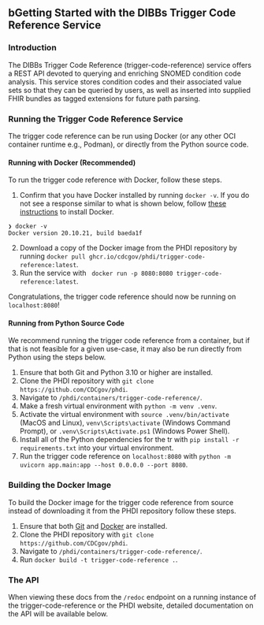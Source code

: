 ## bGetting Started with the DIBBs Trigger Code Reference  Service

### Introduction

The DIBBs  Trigger Code Reference (trigger-code-reference) service offers a REST API devoted to querying and enriching SNOMED condition code analysis. This service stores condition codes and their associated value sets so that they can be queried by users, as well as inserted into supplied FHIR bundles as tagged extensions for future path parsing.

### Running the Trigger Code Reference Service

The trigger code reference can be run using Docker (or any other OCI container runtime e.g., Podman), or directly from the Python source code.

#### Running with Docker (Recommended)

To run the trigger code reference with Docker, follow these steps.

1. Confirm that you have Docker installed by running `docker -v`. If you do not see a response similar to what is shown below, follow [these instructions](https://docs.docker.com/get-docker/) to install Docker.

```
❯ docker -v
Docker version 20.10.21, build baeda1f
```

2. Download a copy of the Docker image from the PHDI repository by running `docker pull ghcr.io/cdcgov/phdi/trigger-code-reference:latest`.
3. Run the service with ` docker run -p 8080:8080 trigger-code-reference:latest`.

Congratulations, the trigger code reference should now be running on `localhost:8080`!

#### Running from Python Source Code

We recommend running the trigger code reference from a container, but if that is not feasible for a given use-case, it may also be run directly from Python using the steps below.

1. Ensure that both Git and Python 3.10 or higher are installed.
2. Clone the PHDI repository with `git clone https://github.com/CDCgov/phdi`.
3. Navigate to `/phdi/containers/trigger-code-reference/`.
4. Make a fresh virtual environment with `python -m venv .venv`.
5. Activate the virtual environment with `source .venv/bin/activate` (MacOS and Linux), `venv\Scripts\activate` (Windows Command Prompt), or `.venv\Scripts\Activate.ps1` (Windows Power Shell).
6. Install all of the Python dependencies for the tr with `pip install -r requirements.txt` into your virtual environment.
7. Run the trigger code reference on `localhost:8080` with `python -m uvicorn app.main:app --host 0.0.0.0 --port 8080`.

### Building the Docker Image

To build the Docker image for the trigger code reference from source instead of downloading it from the PHDI repository follow these steps.

1. Ensure that both [Git](https://git-scm.com/book/en/v2/Getting-Started-Installing-Git) and [Docker](https://docs.docker.com/get-docker/) are installed.
2. Clone the PHDI repository with `git clone https://github.com/CDCgov/phdi`.
3. Navigate to `/phdi/containers/trigger-code-reference/`.
4. Run `docker build -t trigger-code-reference .`.

### The API

When viewing these docs from the `/redoc` endpoint on a running instance of the trigger-code-reference or the PHDI website, detailed documentation on the API will be available below.
